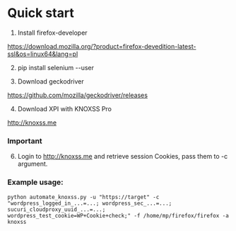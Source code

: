 # Quick start

1. Install firefox-developer

https://download.mozilla.org/?product=firefox-devedition-latest-ssl&os=linux64&lang=pl

2. pip install selenium --user

3. Download geckodriver

https://github.com/mozilla/geckodriver/releases

4. Download XPI with KNOXSS Pro

http://knoxss.me

### Important
6. Login to http://knoxss.me and retrieve session Cookies, pass them to -c argument.

### Example usage:

`python automate_knoxss.py -u "https://target" -c "wordpress_logged_in_...=...; wordpress_sec_...=...; sucuri_cloudproxy_uuid_...=...; wordpress_test_cookie=WP+Cookie+check;" -f /home/mp/firefox/firefox -a knoxss`
